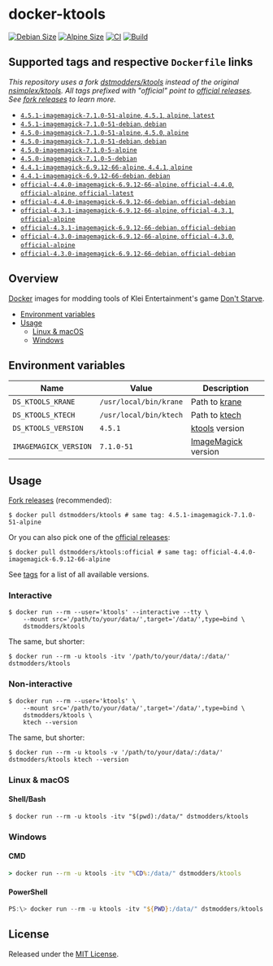 # docker-ktools

[![Debian Size](https://img.shields.io/docker/image-size/dstmodders/ktools/debian?label=debian%20size)](https://hub.docker.com/r/dstmodders/ktools)
[![Alpine Size](https://img.shields.io/docker/image-size/dstmodders/ktools/alpine?label=alpine%20size)](https://hub.docker.com/r/dstmodders/ktools)
[![CI](https://img.shields.io/github/workflow/status/dstmodders/docker-ktools/CI?label=ci)](https://github.com/dstmodders/docker-ktools/actions/workflows/ci.yml)
[![Build](https://img.shields.io/github/workflow/status/dstmodders/docker-ktools/Build?label=build)](https://github.com/dstmodders/docker-ktools/actions/workflows/build.yml)

## Supported tags and respective `Dockerfile` links

_This repository uses a fork [dstmodders/ktools][] instead of the original
[nsimplex/ktools][]. All tags prefixed with "official" point to
[official releases][]. See [fork releases][] to learn more._

- [`4.5.1-imagemagick-7.1.0-51-alpine`, `4.5.1`, `alpine`, `latest`](https://github.com/dstmodders/docker-ktools/blob/feef9ee6d146199af1b946a87a678311e7abc96a/latest/alpine/Dockerfile)
- [`4.5.1-imagemagick-7.1.0-51-debian`, `debian`](https://github.com/dstmodders/docker-ktools/blob/feef9ee6d146199af1b946a87a678311e7abc96a/latest/debian/Dockerfile)
- [`4.5.0-imagemagick-7.1.0-51-alpine`, `4.5.0`, `alpine`](https://github.com/dstmodders/docker-ktools/blob/feef9ee6d146199af1b946a87a678311e7abc96a/latest/alpine/Dockerfile)
- [`4.5.0-imagemagick-7.1.0-51-debian`, `debian`](https://github.com/dstmodders/docker-ktools/blob/feef9ee6d146199af1b946a87a678311e7abc96a/latest/debian/Dockerfile)
- [`4.5.0-imagemagick-7.1.0-5-alpine`](https://github.com/dstmodders/docker-ktools/blob/ef2d40c3fc2e675ca492371e0e539f13449a1846/latest/alpine/Dockerfile)
- [`4.5.0-imagemagick-7.1.0-5-debian`](https://github.com/dstmodders/docker-ktools/blob/ef2d40c3fc2e675ca492371e0e539f13449a1846/latest/debian/Dockerfile)
- [`4.4.1-imagemagick-6.9.12-66-alpine`, `4.4.1`, `alpine`](https://github.com/dstmodders/docker-ktools/blob/feef9ee6d146199af1b946a87a678311e7abc96a/latest/alpine/Dockerfile)
- [`4.4.1-imagemagick-6.9.12-66-debian`, `debian`](https://github.com/dstmodders/docker-ktools/blob/feef9ee6d146199af1b946a87a678311e7abc96a/latest/debian/Dockerfile)
- [`official-4.4.0-imagemagick-6.9.12-66-alpine`, `official-4.4.0`, `official-alpine`, `official-latest`](https://github.com/dstmodders/docker-ktools/blob/feef9ee6d146199af1b946a87a678311e7abc96a/official/alpine/Dockerfile)
- [`official-4.4.0-imagemagick-6.9.12-66-debian`, `official-debian`](https://github.com/dstmodders/docker-ktools/blob/feef9ee6d146199af1b946a87a678311e7abc96a/official/debian/Dockerfile)
- [`official-4.3.1-imagemagick-6.9.12-66-alpine`, `official-4.3.1`, `official-alpine`](https://github.com/dstmodders/docker-ktools/blob/feef9ee6d146199af1b946a87a678311e7abc96a/official/alpine/Dockerfile)
- [`official-4.3.1-imagemagick-6.9.12-66-debian`, `official-debian`](https://github.com/dstmodders/docker-ktools/blob/feef9ee6d146199af1b946a87a678311e7abc96a/official/debian/Dockerfile)
- [`official-4.3.0-imagemagick-6.9.12-66-alpine`, `official-4.3.0`, `official-alpine`](https://github.com/dstmodders/docker-ktools/blob/feef9ee6d146199af1b946a87a678311e7abc96a/official/alpine/Dockerfile)
- [`official-4.3.0-imagemagick-6.9.12-66-debian`, `official-debian`](https://github.com/dstmodders/docker-ktools/blob/feef9ee6d146199af1b946a87a678311e7abc96a/official/debian/Dockerfile)

## Overview

[Docker][] images for modding tools of Klei Entertainment's game
[Don't Starve][].

- [Environment variables](#environment-variables)
- [Usage](#usage)
  - [Linux & macOS](#linux--macos)
  - [Windows](#windows)

## Environment variables

| Name                  | Value                  | Description             |
| --------------------- | ---------------------- | ----------------------- |
| `DS_KTOOLS_KRANE`     | `/usr/local/bin/krane` | Path to [krane][]       |
| `DS_KTOOLS_KTECH`     | `/usr/local/bin/ktech` | Path to [ktech][]       |
| `DS_KTOOLS_VERSION`   | `4.5.1`                | [ktools][] version      |
| `IMAGEMAGICK_VERSION` | `7.1.0-51`             | [ImageMagick][] version |

## Usage

[Fork releases][] (recommended):

```shell
$ docker pull dstmodders/ktools # same tag: 4.5.1-imagemagick-7.1.0-51-alpine
```

Or you can also pick one of the [official releases][]:

```shell
$ docker pull dstmodders/ktools:official # same tag: official-4.4.0-imagemagick-6.9.12-66-alpine
```

See [tags][] for a list of all available versions.

### Interactive

```shell
$ docker run --rm --user='ktools' --interactive --tty \
    --mount src='/path/to/your/data/',target='/data/',type=bind \
    dstmodders/ktools
```

The same, but shorter:

```shell
$ docker run --rm -u ktools -itv '/path/to/your/data/:/data/' dstmodders/ktools
```

### Non-interactive

```shell
$ docker run --rm --user='ktools' \
    --mount src='/path/to/your/data/',target='/data/',type=bind \
    dstmodders/ktools \
    ktech --version
```

The same, but shorter:

```shell
$ docker run --rm -u ktools -v '/path/to/your/data/:/data/' dstmodders/ktools ktech --version
```

### Linux & macOS

#### Shell/Bash

```shell
$ docker run --rm -u ktools -itv "$(pwd):/data/" dstmodders/ktools
```

### Windows

#### CMD

```cmd
> docker run --rm -u ktools -itv "%CD%:/data/" dstmodders/ktools
```

#### PowerShell

```powershell
PS:\> docker run --rm -u ktools -itv "${PWD}:/data/" dstmodders/ktools
```

## License

Released under the [MIT License](https://opensource.org/licenses/MIT).

[@nsimplex]: https://github.com/nsimplex
[docker]: https://www.docker.com/
[don't starve]: https://www.klei.com/games/dont-starve
[dstmodders/ktools]: https://github.com/dstmodders/ktools
[fork releases]: https://github.com/dstmodders/ktools/releases
[gcc]: https://gcc.gnu.org/
[imagemagick]: https://imagemagick.org/index.php
[krane]: https://github.com/nsimplex/ktools#krane
[ktech]: https://github.com/nsimplex/ktools#ktech
[ktools]: https://github.com/nsimplex/ktools
[latest state]: https://github.com/nsimplex/ktools/tree/a1d1362bdb2b9aa9146d7177fbf0e351eab414ba
[nsimplex/ktools]: https://github.com/nsimplex/ktools
[official releases]: https://github.com/nsimplex/ktools/releases
[official]: https://github.com/nsimplex/ktools/releases
[tags]: https://hub.docker.com/r/dstmodders/ktools/tags
[v4.4.0]: https://github.com/dstmodders/ktools/releases/tag/4.4.0
[v4.4.1]: https://github.com/dstmodders/ktools/releases/tag/v4.4.1
